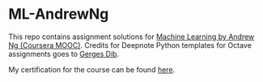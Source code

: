# ML-AndrewNg
This repo contains assignment solutions for [Machine Learning by Andrew Ng (Coursera MOOC)](https://www.coursera.org/learn/machine-learning). Credits for Deepnote Python templates for Octave assignments goes to [Gerges Dib](https://github.com/dibgerge).

My certification for the course can be found [here](https://www.coursera.org/verify/72T2QEKRK32W).
